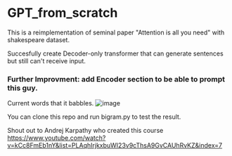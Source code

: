 # GPT_from_scratch
This is a reimplementation of seminal paper "Attention is all you need" with shakespeare dataset.

Succesfully create Decoder-only transformer that can generate sentences but still can't receive input.

### Further Improvment: add Encoder section to be able to prompt this guy.

Current words that it babbles.
![image](https://github.com/user-attachments/assets/5e6f6d06-cf52-462f-bbd0-b5390c0ee2f9)

You can clone this repo and run bigram.py to test the result.

Shout out to Andrej Karpathy who created this course
https://www.youtube.com/watch?v=kCc8FmEb1nY&list=PLAqhIrjkxbuWI23v9cThsA9GvCAUhRvKZ&index=7

